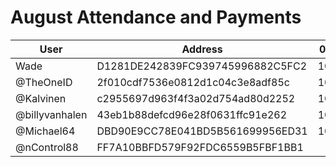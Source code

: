 # August Attendance and Payments 



| User      | Address | 03/08 | 10/08 | 24/08 | 31/08 |
|-----------| -------- | -------- |-------|------|------|
| Wade      | D1281DE242839FC939745996882C5FC2 | 10000 | 10000      | | |
| @TheOneID | 2f010cdf7536e0812d1c04c3e8adf85c | 10000 | 10000 | | |
| @Kalvinen | c2955697d963f4f3a02d754ad80d2252 | 10000 |       | | |
| @billyvanhalen | 43eb1b88defcd96e28f0631ffc91e262	| 10000 |       | | |
| @Michael64 | DBD90E9CC78E041BD5B561699956ED31	| 10000 | 10000 | 10000 | |
| @nControl88 | FF7A10BBFD579F92FDC6559B5FBF1BB1	|  |  | 10000 | |
